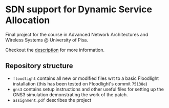 # SDN support for Dynamic Service Allocation

Final project for the course in Advanced Network Architectures and Wireless 
Systems @ University of Pisa.

Checkout the [description](assignment.pdf) for more information.

## Repository structure
 - `floodlight` contains all new or modified files wrt to a basic Floodlight 
        installation (this has been tested on Floodlight's commit `75138e`)
 - `gns3` contains setup instructions and other useful files for setting up 
        the GNS3 simulation demonstrating the work of the patch.
 - `assignment.pdf` describes the project
 